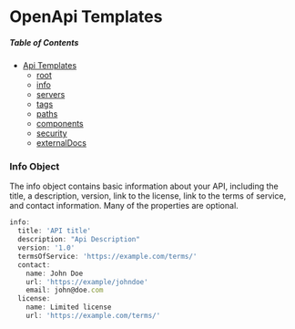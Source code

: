 # OpenApi Templates


##### _Table of Contents_
 - [Api Templates](https://samuelmensah.github.io/apitemplates/)
    - [root](https://samuelmensah.github.io/apitemplates/root)
    - [info](https://samuelmensah.github.io/apitemplates/info)
    - [servers](https://samuelmensah.github.io/apitemplates/servers)
    - [tags](https://samuelmensah.github.io/apitemplates/tags)
    - [paths](https://samuelmensah.github.io/apitemplates/paths/path)
    - [components](https://samuelmensah.github.io/apitemplates/components/components)
    - [security](https://samuelmensah.github.io/apitemplates/security)
    - [externalDocs](https://samuelmensah.github.io/apitemplates/externaldocs)



### Info Object

The info object contains basic information about your API, including the title, a description, version, link to the license, link to the terms of service, and contact information. Many of the properties are optional.



```javascript
info:
  title: 'API title'
  description: "Api Description"
  version: '1.0'
  termsOfService: 'https://example.com/terms/'
  contact:
    name: John Doe
    url: 'https://example/johndoe'
    email: john@doe.com
  license:
    name: Limited license
    url: 'https://example.com/terms/'

```
